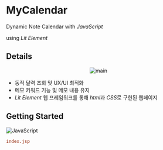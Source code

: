 # MyCalendar
Dynamic Note Calendar with *JavaScript*

using *Lit Element*

## Details
<p align="center">
  <img src="https://github.com/user-attachments/assets/c376b959-7ef6-4b4c-a890-ae85c93f5095" alt="main">
</p>

- 동적 달력 조회 및 UX/UI 최적화
- 메모 키워드 기능 및 메모 내용 유지
- *Lit Element* 웹 프레임워크를 통해 *html*과 *CSS*로 구현된 웹페이지

## Getting Started
![JavaScript](https://img.shields.io/badge/javascript-%23323330.svg?style=for-the-badge&logo=javascript&logoColor=%23F7DF1E)

```INI
index.jsp
```
